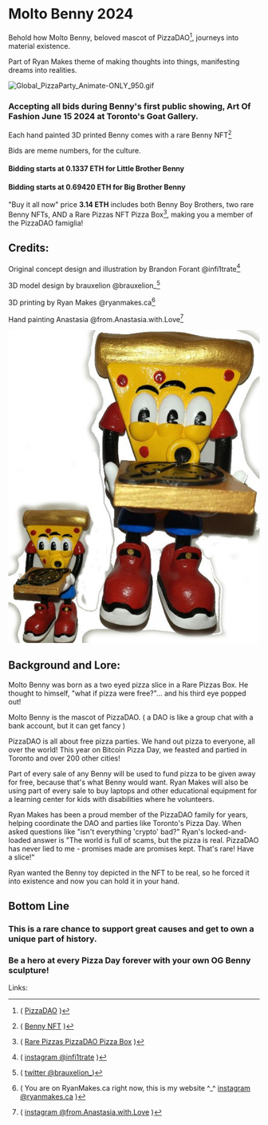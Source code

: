 Molto Benny 2024
================

Behold how Molto Benny, beloved mascot of PizzaDAO[^PizzaDAO], journeys into material existence.

Part of Ryan Makes theme of making thoughts into things, manifesting dreams into realities.

![Global_PizzaParty_Animate-ONLY_950.gif](Global_PizzaParty_Animate-ONLY_950.gif)

### Accepting all bids during Benny's first public showing, Art Of Fashion June 15 2024 at Toronto's Goat Gallery.
Each hand painted 3D printed Benny comes with a rare Benny NFT[^bennynft]

Bids are meme numbers, for the culture.

#### Bidding starts at **0.1337 ETH** for Little Brother Benny
#### Bidding starts at **0.69420 ETH** for Big Brother Benny

"Buy it all now" price **3.14 ETH** includes both Benny Boy Brothers, two rare Benny NFTs, AND a Rare Pizzas NFT Pizza Box[^pizzabox], making you a member of the PizzaDAO famiglia!



Credits:
--------
Original concept design and illustration by Brandon Forant
@infi1trate[^infi1trate]

3D model design by brauxelion
@brauxelion_[^brauxelion]

3D printing by Ryan Makes @ryanmakes.ca[^ryanmakes]

Hand painting Anastasia @from.Anastasia.with.Love[^anastasia]

![bennypic3](bennypic3edited.jpg)


Background and Lore:
--------------------

Molto Benny was born as a two eyed pizza slice in a Rare Pizzas Box. He thought to himself, "what if pizza were free?"... and his third eye popped out!

Molto Benny is the mascot of PizzaDAO. ( a DAO is like a group chat with a bank account, but it can get fancy )

PizzaDAO is all about free pizza parties.
We hand out pizza to everyone, all over the world!
This year on Bitcoin Pizza Day, we feasted and partied in Toronto and over 200 other cities!

Part of every sale of any Benny will be used to fund pizza to be given away for free, because that's what Benny would want.
Ryan Makes will also be using part of every sale to buy laptops and other educational equipment for a learning center for kids with disabilities where he volunteers.

Ryan Makes has been a proud member of the PizzaDAO family for years, helping coordinate the DAO and parties like Toronto's Pizza Day.
When asked questions like "isn't everything 'crypto' bad?" Ryan's locked-and-loaded answer is "The world is full of scams, but the pizza is real. PizzaDAO has never lied to me - promises made are promises kept. That's rare! Have a slice!"

Ryan wanted the Benny toy depicted in the NFT to be real, so he forced it into existence and now you can hold it in your hand.

## Bottom Line
### This is a rare chance to support great causes and get to own a unique part of history.
### Be a hero at every Pizza Day forever with your own OG Benny sculpture!

Links:

[^PizzaDAO]:( [PizzaDAO](http://pizzadao.xyz) )
[^bennynft]: ( [Benny NFT](https://zapper.xyz/nft/ethereum/0xbc276e47ccc9cd641cf58932a006fdad5f51a9a9/3) )
[^pizzabox]: ( [Rare Pizzas PizzaDAO Pizza Box](https://www.rarepizzas.com/) )
[^infi1trate]: ( [instagram @infi1trate](https://www.instagram.com/infi1trate/) )
[^brauxelion]: ( [twitter @brauxelion_](https://x.com/brauxelion_))
[^ryanmakes]: ( You are on RyanMakes.ca right now, this is my website ^_^ [instagram @ryanmakes.ca](https://www.instagram.com/ryanmakes.ca) )
[^anastasia]: ( [instagram @from.Anastasia.with.Love]((https://www.instagram.com/from.anastasia.with.love/)) )
[^artoffasion]: ( [Art Of Fashion June 15 2024](http://artoffashion.ca/) )
[^goatgallery]: ( [Goat Gallery](https://www.goat.gallery/) )
[^qrcode]: ( [QR code for https://ryanmakes.ca/benny/ (this page)](qr-code-ryanmakesca-benny.png) )
